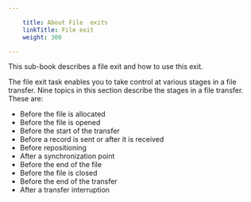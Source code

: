 ```yaml
---

    title: About File  exits
    linkTitle: File exit
    weight: 300

---
```

This sub-book describes a file exit and how to use this exit.

The file exit task enables you to take control at various stages in
a file transfer. Nine topics in this section describe the stages in a file transfer. These are:

- Before
    the file is allocated
- Before
    the file is opened
- Before
    the start of the transfer
- Before
    a record is sent or after it is received
- Before
    repositioning
- After
    a synchronization point
- Before
    the end of the file
- Before
    the file is closed
- Before
    the end of the transfer
- After
    a transfer interruption
